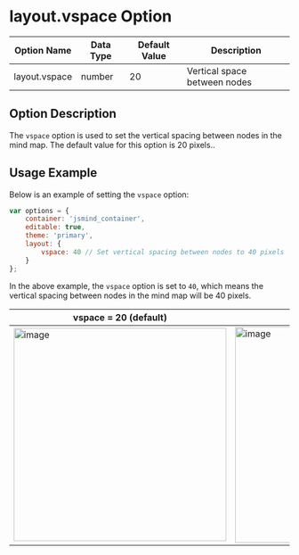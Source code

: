 # layout.vspace Option

| Option Name | Data Type | Default Value | Description |
| --- | --- | --- | --- |
| layout.vspace | number | 20 | Vertical space between nodes |

## Option Description

The `vspace` option is used to set the vertical spacing between nodes in the mind map. The default value for this option is 20 pixels..

## Usage Example

Below is an example of setting the `vspace` option:

```javascript
var options = {
    container: 'jsmind_container',
    editable: true,
    theme: 'primary',
    layout: {
        vspace: 40 // Set vertical spacing between nodes to 40 pixels
    }
};
```

In the above example, the `vspace` option is set to `40`, which means the vertical spacing between nodes in the mind map will be 40 pixels.

| vspace = 20 (default) | vspace = 40 |
| --- | --- |
| <img width="382" alt="image" src="https://github.com/hizzgdev/jsmind/assets/1690290/d549ada1-3ff0-4180-bbd8-46890843c9fd"> | <img width="387" alt="image" src="https://github.com/hizzgdev/jsmind/assets/1690290/a50fbd70-89c2-4b76-a1bb-a3cdb14b0056"> |
